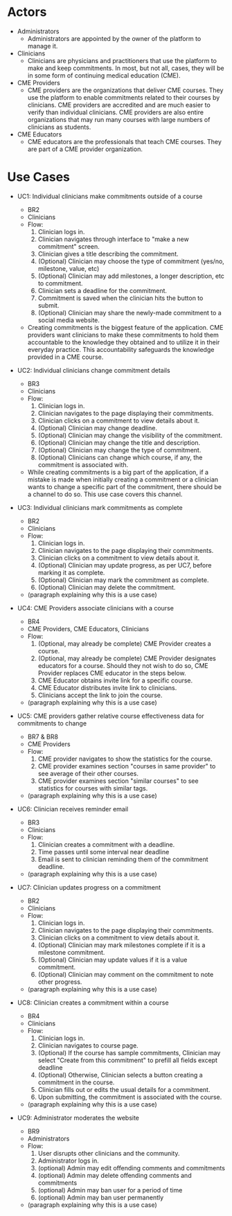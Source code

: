 # Actors

- Administrators
  - Administrators are appointed by the owner of the platform to manage it.
- Clinicians
  - Clinicians  are physicians and practitioners that use the platform to make 
and keep commitments. In most, but not all, cases, they will be in some form of 
continuing medical education (CME).
- CME Providers
  - CME providers are the organizations that deliver CME courses. They use 
the platform to enable commitments related to their courses by clinicians. 
CME providers are accredited and are much easier to verify than individual 
clinicians. CME providers are also entire organizations that may run many 
courses with large numbers of clinicians as students.
- CME Educators
  - CME educators are the professionals that teach CME courses. They are part 
of a CME provider organization.

# Use Cases

- UC1: Individual clinicians make commitments outside of a course
  - BR2
  - Clinicians
  - Flow:
    1. Clinician logs in. 
    2. Clinician navigates through interface to "make a new commitment" screen.
    3. Clinician gives a title describing the commitment.
    4. (Optional) Clinician may choose the type of commitment (yes/no, 
milestone, value, etc)
    4. (Optional) Clinician may add milestones, a longer description, etc to 
commitment.
    5. Clinician sets a deadline for the commitment.
    6. Commitment is saved when the clinician hits the button to submit.
    7. (Optional) Clinician may share the newly-made commitment to a social 
media website.
  - Creating commitments is the biggest feature of the application. CME providers
  want clinicians to make these commitments to hold them accountable to the 
  knowledge they obtained and to utilize it in their everyday practice. This
  accountability safeguards the knowledge provided in a CME course.

- UC2: Individual clinicians change commitment details
  - BR3
  - Clinicians
  - Flow:
    1. Clinician logs in.
    2. Clinician navigates to the page displaying their commitments.
    3. Clinician clicks on a commitment to view details about it.
    4. (Optional) Clinician may change deadline.
    5. (Optional) Clinician may change the visibility of the commitment.
    6. (Optional) Clinician may change the title and description.
    7. (Optional) Clinician may change the type of commitment.
    8. (Optional) Clinicians can change which course, if any, the commitment
is associated with.
  - While creating commitments is a big part of the application, if a mistake
  is made when initially creating a commitment or a clinician wants to change
  a specific part of the commitment, there should be a channel to do so. This
  use case covers this channel. 

- UC3: Individual clinicians mark commitments as complete
  - BR2
  - Clinicians
  - Flow:
    1. Clinician logs in.
    2. Clinician navigates to the page displaying their commitments.
    3. Clinician clicks on a commitment to view details about it.
    4. (Optional) Clinician may update progress, as per UC7, before marking it
as complete.
    5. (Optional) Clinician may mark the commitment as complete.
    6. (Optional) Clinician may delete the commitment.
  - (paragraph explaining why this is a use case)

- UC4: CME Providers associate clinicians with a course
  - BR4
  - CME Providers, CME Educators, Clinicians
  - Flow:
    1. (Optional, may already be complete) CME Provider creates a course.
    2. (Optional, may already be complete) CME Provider designates educators
for a course. Should they not wish to do so, CME Provider replaces CME educator
in the steps below.
    3. CME Educator obtains invite link for a specific course.
    4. CME Educator distributes invite link to clinicians.
    5. Clinicians accept the link to join the course.
  - (paragraph explaining why this is a use case)

- UC5: CME providers gather relative course effectiveness data for commitments
to change
  - BR7 & BR8
  - CME Providers
  - Flow:
    1. CME provider navigates to show the statistics for the course.
    2. CME provider examines section "courses in same provider" to see average
of their other courses.
    3. CME provider examines section "similar courses" to see statistics for courses with similar tags. 
  - (paragraph explaining why this is a use case)

- UC6: Clinician receives reminder email 
  - BR3
  - Clinicians
  - Flow:
    1. Clinician creates a commitment with a deadline.
    2. Time passes until some interval near deadline
    3. Email is sent to clinician reminding them of the commitment deadline.
  - (paragraph explaining why this is a use case)

- UC7: Clinician updates progress on a commitment
  - BR2
  - Clinicians
  - Flow:
    1. Clinician logs in.
    2. Clinician navigates to the page displaying their commitments.
    3. Clinician clicks on a commitment to view details about it.
    4. (Optional) Clinician may mark milestones complete if it is a milestone 
commitment.
    5. (Optional) Clinician may update values if it is a value commitment.
    6. (Optional) Clinician may comment on the commitment to note other 
progress.
  - (paragraph explaining why this is a use case)


- UC8: Clinician creates a commitment within a course
  - BR4
  - Clinicians
  - Flow:
    1. Clinician logs in.
    2. Clinician navigates to course page.
    3. (Optional) If the course has sample commitments, Clinician may select 
"Create from this commitment" to prefill all fields except deadline
    4. (Optional) Otherwise, Clinician selects a button creating a commitment
in the course.
    5. Clinician fills out or edits the usual details for a commitment.
    6. Upon submitting, the commitment is associated with the course.
  - (paragraph explaining why this is a use case)

- UC9: Administrator moderates the website
  - BR9
  - Administrators
  - Flow:
    1. User disrupts other clinicians and the community.
    2. Administrator logs in.
    2. (optional) Admin may edit offending comments and commitments
    3. (optional) Admin may delete offending comments and commitments
    4. (optional) Admin may ban user for a period of time
    5. (optional) Admin may ban user permanently
  - (paragraph explaining why this is a use case)

